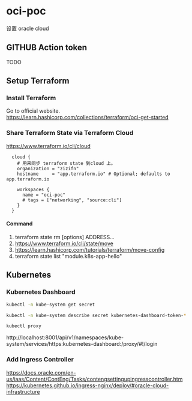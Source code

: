 # oci-poc
设置 oracle cloud 

## GITHUB Action token

TODO

## Setup Terraform

### Install Terraform

Go to official website.
https://learn.hashicorp.com/collections/terraform/oci-get-started
### Share Terraform State via Terraform Cloud

https://www.terraform.io/cli/cloud

``` hcl
  cloud {
    # 用来同步 terraform state 到cloud 上。
    organization = "zizifn"
    hostname     = "app.terraform.io" # Optional; defaults to app.terraform.io

    workspaces {
      name = "oci-poc"
      # tags = ["networking", "source:cli"]
    }
  }
```

#### Command
1. terraform state rm [options] ADDRESS...
2. https://www.terraform.io/cli/state/move
3. https://learn.hashicorp.com/tutorials/terraform/move-config
4. terraform state list "module.k8s-app-hello"

## Kubernetes 

### Kubernetes Dashboard

``` bash
kubectl -n kube-system get secret

kubectl -n kube-system describe secret kubernetes-dashboard-token-*

kubectl proxy
```

http://localhost:8001/api/v1/namespaces/kube-system/services/https:kubernetes-dashboard:/proxy/#!/login

### Add Ingress Controller

https://docs.oracle.com/en-us/iaas/Content/ContEng/Tasks/contengsettingupingresscontroller.htm
https://kubernetes.github.io/ingress-nginx/deploy/#oracle-cloud-infrastructure